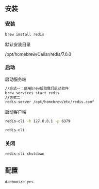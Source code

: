 ## 安装

### 安装



```sh
brew install redis
```

默认安装目录

/opt/homebrew/Cellar/redis/7.0.0



### 启动

启动服务端

```sh
//方式一：使用brew帮助我们启动软件
brew services start redis
//方式二
redis-server /opt/homebrew/etc/redis.conf
```



启动客户端

```sh
redis-cli -h 127.0.0.1 -p 6379

redis-cli
```

### 关闭

```sh
redis-cli shutdown
```







## 配置



```sh
daemonize yes
```

